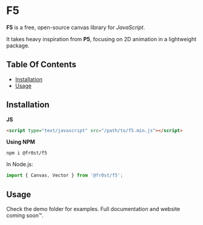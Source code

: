 # F5

**F5** is a free, open-source canvas library for *JavaScript*.

It takes heavy inspiration from **P5**, focusing on 2D animation in a lightweight package.


## Table Of Contents
- [Installation](#installation)
- [Usage](#usage)



## Installation

**JS**

```html
<script type="text/javascript" src="/path/to/f5.min.js"></script>
```

**Using NPM**

```
npm i @fr0st/f5
```

In Node.js:

```javascript
import { Canvas, Vector } from '@fr0st/f5';
```


## Usage

Check the demo folder for examples. Full documentation and website coming soon™.